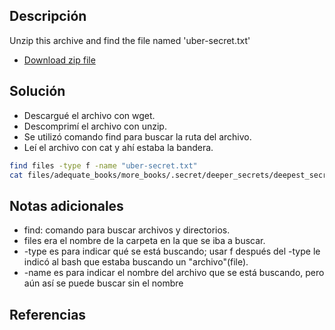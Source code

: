 ## Descripción
Unzip this archive and find the file named 'uber-secret.txt'

- [Download zip file](https://artifacts.picoctf.net/c/502/files.zip)
## Solución
- Descargué el archivo con wget.
- Descomprimí el archivo con unzip.
- Se utilizó comando find para buscar la ruta del archivo.
- Leí el archivo con cat y ahí estaba la bandera.
``` bash
find files -type f -name "uber-secret.txt"
cat files/adequate_books/more_books/.secret/deeper_secrets/deepest_secrets/uber-secret.txt
```
## Notas adicionales
- find: comando para buscar archivos y directorios.
- files era el nombre de la carpeta en la que se iba a buscar.
- -type es para indicar qué se está buscando; usar f después del -type le indicó al bash que estaba buscando un "archivo"(file).
- -name es para indicar el nombre del archivo que se está buscando, pero aún así se puede buscar sin el nombre

## Referencias
